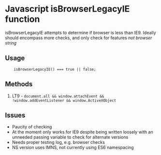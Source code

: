 # Javascript isBrowserLegacyIE function
isBrowserLegacyIE attempts to determine if browser is less than IE9. Ideally should encompass more checks, and only check for features *not browser string*
## Usage
```
    isBrowserLegacyIE() === true || false;
```

## Methods
1. LT9 - `document.all && window.attachEvent && !window.addEventListener && window.ActiveXObject`

## Issues

* Paucity of checking
* At the moment only works for IE9 despite being written loosely with an unneeded passing variable to check for alternate versions
* Needs proper testing log, e.g. browser checks
* NS version uses IMNS, not currently using ES6 namespacing
